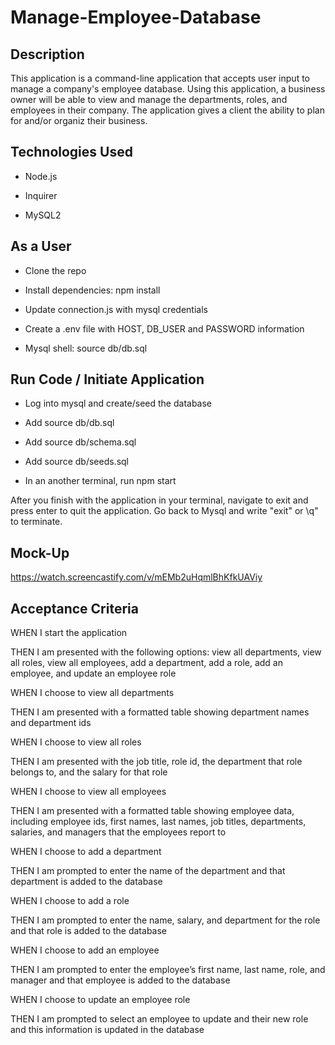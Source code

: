 # Manage-Employee-Database

## Description
This application is a command-line application that accepts user input to manage a company's employee database. Using this application, a business owner will be able to view and manage the departments, roles, and employees in their company. The application gives a client the ability to plan for and/or organiz their business.

## Technologies Used
* Node.js

* Inquirer

* MySQL2

## As a User
* Clone the repo

* Install dependencies: npm install

* Update connection.js with mysql credentials 

* Create a .env file with HOST, DB_USER and PASSWORD information

* Mysql shell: source db/db.sql

## Run Code / Initiate Application

* Log into mysql and create/seed the database

* Add source db/db.sql

* Add source db/schema.sql

* Add source db/seeds.sql

* In an another terminal, run npm start

After you finish with the application in your terminal, navigate to exit and press enter to quit the application. Go back to Mysql and write "exit" or \q" to terminate.

## Mock-Up
https://watch.screencastify.com/v/mEMb2uHqmlBhKfkUAViy

## Acceptance Criteria
WHEN I start the application

THEN I am presented with the following options: view all departments, view all roles, view all employees, add a department, add a role, add an employee, and update an employee role

WHEN I choose to view all departments

THEN I am presented with a formatted table showing department names and department ids

WHEN I choose to view all roles

THEN I am presented with the job title, role id, the department that role belongs to, and the salary for that role

WHEN I choose to view all employees

THEN I am presented with a formatted table showing employee data, including employee ids, first names, last names, job titles, departments, salaries, and managers that the employees report to

WHEN I choose to add a department

THEN I am prompted to enter the name of the department and that department is added to the database

WHEN I choose to add a role

THEN I am prompted to enter the name, salary, and department for the role and that role is added to the database

WHEN I choose to add an employee

THEN I am prompted to enter the employee’s first name, last name, role, and manager and that employee is added to the database

WHEN I choose to update an employee role

THEN I am prompted to select an employee to update and their new role and this information is updated in the database 



